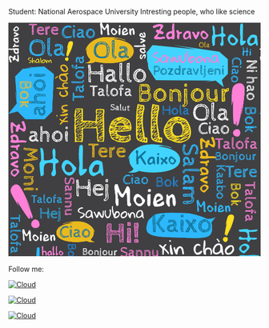 Student: National Aerospace University 
Intresting people, who like science

![](.\hello-02.jpg)

Follow me:

[![Cloud](https://img.shields.io/badge/instagram-ffffff?style=for-the-badge&logo=instagram)](https://www.instagram.com/andrey_golden/)

[![Cloud](https://img.shields.io/badge/Telegram-ffffff?style=for-the-badge&logo=telegram)](https://t.me/golden_51)

[![Cloud](https://img.shields.io/badge/linkedin-blue?style=for-the-badge&logo=linkedin)](https://www.linkedin.com/in//) 
